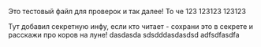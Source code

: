 Это тестовый файл для проверок и так далее!
То че 123 123123 123123

Тут добавил секретную инфу, если кто читает - сохрани это в секрете и расскажи про коров на луне! dasdasda sdsdddasdasdsd adfsdfasdfa